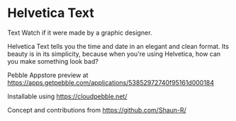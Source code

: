 Helvetica Text
=================

Text Watch if it were made by a graphic designer.

Helvetica Text tells you the time and date in an elegant and clean format. Its beauty is in its simplicity, because when you're using Helvetica, how can you make something look bad?

Pebble Appstore preview at https://apps.getpebble.com/applications/53852972740f95161d000184

Installable using https://cloudpebble.net/

Concept and contributions from https://github.com/Shaun-R/